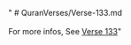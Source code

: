 " # QuranVerses/Verse-133.md <br><br>For more infos, See [Verse 133](https://www.quranbookk.com/quran/search?q=133)"